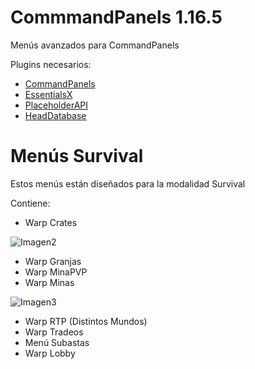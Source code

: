 # CommmandPanels 1.16.5
Menús avanzados para CommandPanels

Plugins necesarios:
- [CommandPanels](https://www.spigotmc.org/resources/commandpanels.67788/)
- [EssentialsX](https://essentialsx.net/downloads.html)
- [PlaceholderAPI](https://www.spigotmc.org/resources/placeholderapi.6245/)
- [HeadDatabase](https://www.spigotunlocked.com/resources/head-database.288/)

# Menús Survival
Estos menús están diseñados para la modalidad Survival

Contiene:
- Warp Crates

![Imagen2](https://github.com/TierraCraft1/CommmandPanels/assets/170255518/0759e7a6-df50-42de-a3cc-0eee90fe0fed)

- Warp Granjas
- Warp MinaPVP
- Warp Minas

![Imagen3](https://github.com/TierraCraft1/CommmandPanels-1.16.5/assets/170255518/a8988048-69ac-4d61-9559-cf374a3d1baa)

- Warp RTP (Distintos Mundos)
- Warp Tradeos
- Menú Subastas
- Warp Lobby
